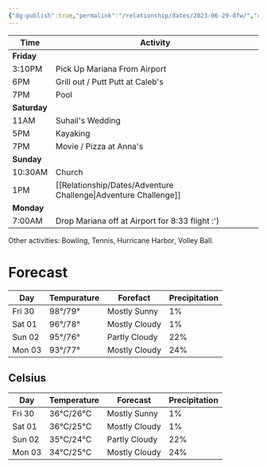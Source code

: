 ```yaml
---
{"dg-publish":true,"permalink":"/relationship/dates/2023-06-29-dfw/","created":"Jun 29, 2023, 10:38 PM"}
---
```



| Time     | Activity                                        |
|----------|-------------------------------------------------|
| **Friday**   |                                                 |
| 3:10PM   | Pick Up Mariana From Airport                    |
| 6PM      | Grill out / Putt Putt at Caleb's                 |
| 7PM      | Pool                                            |
| **Saturday** |                                                 |
| 11AM     | Suhail's Wedding                                |
| 5PM      | Kayaking                                        |
| 7PM      | Movie / Pizza at Anna's                         |
| **Sunday**   |                                                 |
| 10:30AM  | Church                                          |
| 1PM      | [[Relationship/Dates/Adventure Challenge\|Adventure Challenge]]                             |
| **Monday**   |                                                 |
| 7:00AM   | Drop Mariana off at Airport for 8:33 flight :') |

Other activities: Bowling, Tennis, Hurricane Harbor, Volley Ball.

# Forecast

| Day    | Tempurature | Forefact      | Precipitation |
|--------|-------------|---------------|---------------|
| Fri 30 | 98°/79°     | Mostly Sunny  | 1%            |
| Sat 01 | 96°/78°     | Mostly Cloudy | 1%            |
| Sun 02 | 95°/76°     | Partly Cloudy | 22%           |
| Mon 03 | 93°/77°     | Mostly Cloudy | 24%           |

## Celsius

| Day    | Temperature | Forecast      | Precipitation |
|--------|-------------|---------------|---------------|
| Fri 30 | 36°C/26°C   | Mostly Sunny  | 1%            |
| Sat 01 | 36°C/25°C   | Mostly Cloudy | 1%            |
| Sun 02 | 35°C/24°C   | Partly Cloudy | 22%           |
| Mon 03 | 34°C/25°C   | Mostly Cloudy | 24%           |
